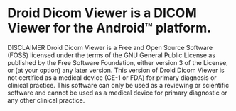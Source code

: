 # Droid Dicom Viewer is a DICOM Viewer for the Android™ platform.

DISCLAIMER
Droid Dicom Viewer is a Free and Open Source Software (FOSS) licensed under the terms of the GNU General Public License as published by the Free Software Foundation, either version 3 of the License, or (at your option) any later version. This version of Droid Dicom Viewer is not certified as a medical device (CE-1 or FDA) for primary diagnosis or clinical practice. This software can only be used as a reviewing or scientific software and cannot be used as a medical device for primary diagnostic or any other clinical practice.
